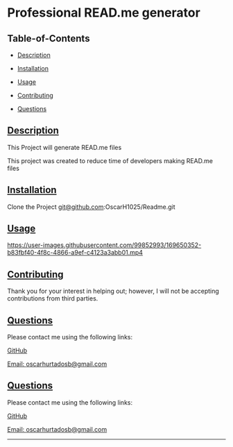 
  # Professional READ.me generator
  
   

  ## Table-of-Contents

  * [Description](#description)
  * [Installation](#installation)
  * [Usage](#usage)
   
  * [Contributing](#contributing)
  * [Questions](#questions)
  
  ## [Description](#table-of-contents)

  This Project will generate READ.me files

  This project was created to reduce time of developers making READ.me files


  ## [Installation](#table-of-contents)

  Clone the Project  git@github.com:OscarH1025/Readme.git

  ## [Usage](#table-of-contents)

  

https://user-images.githubusercontent.com/99852993/169650352-b83fbf40-4f8c-4866-a9ef-c4123a3abb01.mp4


   

  ## [Contributing](#table-of-contents)
  
  
  Thank you for your interest in helping out; however, I will not be accepting contributions from third parties.
    


  ## [Questions](#table-of-contents)

  Please contact me using the following links:

  [GitHub](https://github.com/OscarH1025)

  [Email: oscarhurtadosb@gmail.com](mailto:oscarhurtadosb@gmail.com)


  ## [Questions](#table-of-contents)

  Please contact me using the following links:

  [GitHub](https://github.com/OscarH1025)

  [Email: oscarhurtadosb@gmail.com](mailto:oscarhurtadosb@gmail.com)
****
